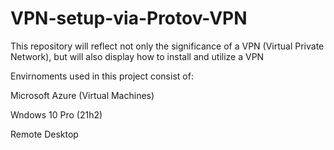 # VPN-setup-via-Protov-VPN
This repository will reflect not only the significance of a VPN (Virtual Private Network), but will also display how to install and utilize a VPN

Envirnoments used in this project consist of:

Microsoft Azure (Virtual Machines)

Wndows 10 Pro (21h2)

Remote Desktop
